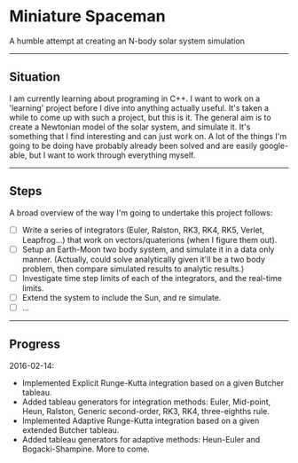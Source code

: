 # Miniature Spaceman
A humble attempt at creating an N-body solar system simulation

---
## Situation
I am currently learning about programing in C++. I want to work on a 'learning' project before I dive into anything actually useful. It's taken a while to come up with such a project, but this is it. The general aim is to create a Newtonian model of the solar system, and simulate it. It's something that I find interesting and can just work on. A lot of the things I'm going to be doing have probably already been solved and are easily google-able, but I want to work through everything myself.

---
## Steps
A broad overview of the way I'm going to undertake this project follows:
- [ ] Write a series of integrators (Euler, Ralston, RK3, RK4, RK5, Verlet, Leapfrog...) that work on vectors/quaterions (when I figure them out).
- [ ] Setup an Earth-Moon two body system, and simulate it in a data only manner. (Actually, could solve analytically given it'll be a two body problem, then compare simulated results to analytic results.)
- [ ] Investigate time step limits of each of the integrators, and the real-time limits.
- [ ] Extend the system to include the Sun, and re simulate.
- [ ] ...

---
## Progress
2016-02-14:
- Implemented Explicit Runge-Kutta integration based on a given Butcher tableau.
- Added tableau generators for integration methods: Euler, Mid-point, Heun, Ralston, Generic second-order, RK3, RK4, three-eighths rule.
- Implemented Adaptive Runge-Kutta integration based on a given extended Butcher tableau.
- Added tableau generators for adaptive methods: Heun-Euler and Bogacki-Shampine. More to come.